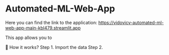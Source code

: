 # Automated-ML-Web-App
Here you can find the link to the application: https://vidovicv-automated-ml-web-app-main-kbl479.streamlit.app


This app allows you to 

🤔 How it works?
Step 1. Import the data
Step 2. 
